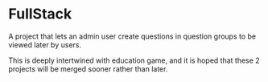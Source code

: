 # FullStack

A project that lets an admin user create questions in question groups to be viewed later by users. 

This is deeply intertwined with education game, and it is hoped that these 2 projects will be merged sooner rather than later.

